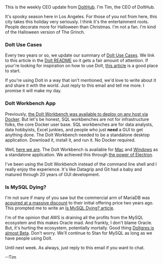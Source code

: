 This is the weekly CEO update from [DoltHub](https://www.dolthub.com/). I'm Tim, the CEO of DoltHub. 

It's spooky season here in Los Angeles. For those of you not from here, this city takes this holiday very seriously. I think it's the entertainment roots. People decorate more for Halloween than Christmas. I'm not a fan. I'm kind of the Halloween version of The Grinch.

### Dolt Use Cases

Every two years or so, we update our summary of [Dolt Use Cases](https://www.dolthub.com/blog/2024-10-15-dolt-use-cases/). We link to this article in the [Dolt README](https://github.com/dolthub/dolt?tab=readme-ov-file#whats-it-for) so it gets a fair amount of attention. If your're looking for inspiration on how to use Dolt, [this article](https://www.dolthub.com/blog/2024-10-15-dolt-use-cases/) is a good place to start. 

If you're using Dolt in a way that isn't mentioned, we'd love to write about it and share it with the world. Just reply to this email and tell me more. I promise it will make my day.

### Dolt Workbench App

Previously, [the Dolt Workbench was available to deploy on any host via Docker](https://www.dolthub.com/blog/2023-11-29-dolt-workbench/). But let's be honest, SQL workbenches are not for infrastructure folks, the core Docker user base. SQL workbenches are for data analysts, data hobbyists, Excel junkies, and people who just **need** a GUI to get anything done. The Dolt Workbench needed to be a standalone desktop application. Download it, install it, and run it. No Docker required. 

Well, [here we are](https://www.dolthub.com/blog/2024-10-16-dolt-workbench-electron-app/). The Dolt Workbench is available for [Mac](https://apps.apple.com/us/app/dolt-workbench/id6720702995?mt=12) and [Windows](https://github.com/dolthub/dolt-workbench/releases/download/v0.2.13/dolt-workbench-win-x64.exe) as a standalone application. We achieved this through [the power of Electron](https://www.dolthub.com/blog/2024-09-11-building-an-electron-app-with-nextjs/). 

I've been using the Dolt Workbench instead of the command line shell and I really enjoy the experience. It's like Datagrip and Git had a baby and matured through 20 years of GUI development.

### Is MySQL Dying?

I'm not sure if many of you saw but the commercial arm of MariaDB was [acquired at a massive discount](https://techcrunch.com/2024/09/10/mariadb-goes-private-with-new-ceo-as-k1-closes-acquisition/) to their initial offering price two years ago. This prompted me to write an [Is MySQL Dying? article](https://www.dolthub.com/blog/2024-10-14-is-mysql-dying/). 

I'm of the opinion that AWS is draining all the profits from the MySQL ecosystem and this makes Oracle mad. And frankly, I don't blame Oracle. But, it's hurting the ecosystem, potentially mortally. Good thing [Doltgres is almost Beta](https://www.dolthub.com/blog/2024-08-06-doltgres-beta/). Don't worry. We'll continue to Stan for MySQL as long as we have people using Dolt.

Until next week. As always, just reply to this email if you want to chat.

--Tim